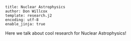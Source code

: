 ```#yaml
title: Nuclear Astrophysics
author: Don Willcox
template: research.j2
encoding: utf-8
enable_jinja: true
```

Here we talk about cool research for Nuclear Astrophysics!

